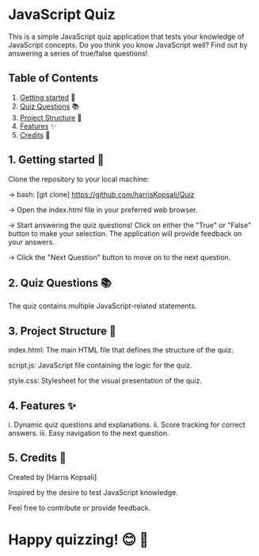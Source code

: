 # JavaScript Quiz 
This is a simple JavaScript quiz application that tests your knowledge of JavaScript concepts. Do you think you know JavaScript well? Find out by answering a series of true/false questions!

## Table of Contents
1. [Getting started](#1-getting-started-) 🚀
2. [Quiz Questions](#2-quiz-questions-) 📚
3. [Project Structure](#3-project-structure-) 📁
4. [Features](#4-features-) ✨
5. [Credits](#5-credits-) 👏

## 1. Getting started 🚀
Clone the repository to your local machine:

-> bash: [git clone] https://github.com/harrisKopsali/Quiz

-> Open the index.html file in your preferred web browser.

-> Start answering the quiz questions! 
Click on either the "True" or "False" button to make your selection. The application will provide feedback on your answers.

-> Click the "Next Question" button to move on to the next question.

## 2. Quiz Questions 📚
The quiz contains multiple JavaScript-related statements. 

## 3. Project Structure 📁
index.html: The main HTML file that defines the structure of the quiz.

script.js: JavaScript file containing the logic for the quiz.

style.css: Stylesheet for the visual presentation of the quiz.

## 4. Features ✨
i.   Dynamic quiz questions and explanations.
ii.  Score tracking for correct answers.
iii. Easy navigation to the next question.

## 5. Credits 👏
Created by [Harris Kopsali]

Inspired by the desire to test JavaScript knowledge.

Feel free to contribute or provide feedback. 

# Happy quizzing! 😊 🎉
